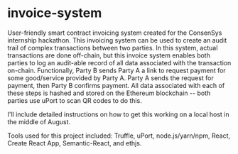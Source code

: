# invoice-system
User-friendly smart contract invoicing system created for the ConsenSys internship hackathon. This invoicing system can be used to create an audit trail of complex transactions between two parties. In this system, actual transactions are done off-chain, but this invoice system enables both parties to log an audit-able record of all data associated with the transaction on-chain. Functionally, Party B sends Party A a link to request payment for some good/service provided by Party A. Party A sends the request for payment, then Party B confirms payment. All data associated with each of these steps is hashed and stored on the Ethereum blockchain -- both parties use uPort to scan QR codes to do this.

I'll include detailed instructions on how to get this working on a local host in the middle of August.

Tools used for this project included:
Truffle, uPort, node.js/yarn/npm, React, Create React App, Semantic-React, and ethjs.
